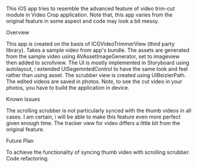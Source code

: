 
This iOS app tries to resemble the advanced feature of video trim-cut module in Video Crop application. Note that, this app varies from the original feature in some aspect and code may look a bit messy.

Overview

This app is created on the basis of ICGVideoTrimmerView (third party library).
Takes a sample video from app's bundle.
The assets are generated from the sample video using AVAssetImageGenerator, set to imageview then added to scrollview.
The UI is mostly implemented in Storyboard using autolayout, i extended UISegemntedControl to have the same look and feel rather than using asset. The scrubber view is created using UIBeizierPath.
The edited videos are saved in photos. Note, to see the cut video in your photos, you have to build the application in device.


Known Issues

The scrolling scrubber is not particularly synced with the thumb videos in all cases. I am certain, i will be able to make this feature even more perfect given enough time.
The tracker view for video differs a little bit from the original feature.


Future Plan  

To achieve the functionality of syncing thumb video with scrolling scrubber.
Code refactoring.




